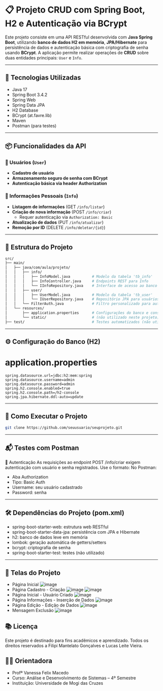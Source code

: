 # 📋 Projeto CRUD com Spring Boot, H2 e Autenticação via BCrypt

Este projeto consiste em uma API RESTful desenvolvida com **Java Spring Boot**, utilizando **banco de dados H2 em memória**, **JPA/Hibernate** para persistência de dados e autenticação básica com criptografia de senha usando **BCrypt**. A aplicação permite realizar operações de **CRUD** sobre duas entidades principais: `User` e `Info`.

---

## 🧱 Tecnologias Utilizadas

- Java 17
- Spring Boot 3.4.2
- Spring Web
- Spring Data JPA
- H2 Database
- BCrypt (at.favre.lib)
- Maven
- Postman (para testes)

---

## 📦 Funcionalidades da API

### 🔐 Usuários (`User`)
- **Cadastro de usuário**
- **Armazenamento seguro de senha com BCrypt**
- **Autenticação básica via header Authorization**

### 📝 Informações Pessoais (`Info`)
- **Listagem de informações** (GET `/info/listar`)
- **Criação de nova informação** (POST `/info/criar`)
    - Requer autenticação via `Authorization: Basic`
- **Atualização de dados** (PUT `/info/atualizar`)
- **Remoção por ID** (DELETE `/info/deletar/{id}`)

---

## 📁 Estrutura do Projeto

```bash
src/
├── main/
│   ├── java/com/aula/projeto/
│   │   ├── info/
│   │   │   ├── InfoModel.java          # Modelo da tabela 'tb_info'
│   │   │   ├── InfoController.java     # Endpoints REST para Info
│   │   │   └── IInfoRepository.java    # Interface de acesso ao banco (JPA)
│   │   ├── user/
│   │   │   ├── UserModel.java          # Modelo da tabela 'tb_user'
│   │   │   └── IUserRepository.java    # Repositório JPA para usuários
│   │   └── FilterAuth.java             # Filtro personalizado para autenticação básica
│   └── resources/
│       ├── application.properties      # Configurações do banco e console H2
│       └── static/                     # (não utilizado neste projeto)
├── test/                               # Testes automatizados (não utilizados)
```
---

## ⚙️ Configuração do Banco (H2)

# application.properties
```
spring.datasource.url=jdbc:h2:mem:spring
spring.datasource.username=admin
spring.datasource.password=admin
spring.h2.console.enabled=true
spring.h2.console.path=/h2-console
spring.jpa.hibernate.ddl-auto=update
```

---

## 🚀 Como Executar o Projeto

```bash
git clone https://github.com/seuusuario/seuprojeto.git
```

---

## 📬 Testes com Postman
 🔑 Autenticação
As requisições ao endpoint POST /info/criar exigem autenticação com usuário e senha registrados. Use o formato:
 No Postman:

- Aba Authorization
- Tipo: Basic Auth
- Username: seu usuário cadastrado
- Password: senha

---

## 🛠 Dependências do Projeto (pom.xml)

- spring-boot-starter-web: estrutura web RESTful
- spring-boot-starter-data-jpa: persistência com JPA e Hibernate
- h2: banco de dados leve em memória
- lombok: geração automática de getters/setters
- bcrypt: criptografia de senha
- spring-boot-starter-test: testes (não utilizado)

---

## 🌆 Telas do Projeto

- Página Inicial
![image](https://github.com/user-attachments/assets/7138248d-05d8-4c9c-a5f5-0329c768788c)
- Página Cadastro - Criação
![image](https://github.com/user-attachments/assets/20d8a36c-0a59-4afb-bf5d-74d31efedbb0)
![image](https://github.com/user-attachments/assets/d34336a3-3f65-49f7-803a-bb2a74d4b7db)
- Página Inicial - Usuário Criado
![image](https://github.com/user-attachments/assets/7d1fdbd6-8a05-4f86-bb0c-6cc2001ec5f5)
- Página Informações - Inserção de Dados
![image](https://github.com/user-attachments/assets/6a753488-cccb-44ef-885e-671f3664d4e6)
- Página Edição - Edição de Dados
![image](https://github.com/user-attachments/assets/aa382824-66a8-4fa5-b23b-929dd7fb4b14)
- Mensagem Exclusão
![image](https://github.com/user-attachments/assets/c76f642a-9471-41c0-9b7a-986b4133dfd7)










## 📚 Licença
Este projeto é destinado para fins acadêmicos e aprendizado.
Todos os direitos reservados a Filipi Mantelato Gonçalves e Lucas Leite Vieira.

## 👨‍🏫 Orientadora
- Profª Vanessa Felix Macedo
- Curso: Análise e Desenvolvimento de Sistemas – 4º Semestre
- Instituição: Universidade de Mogi das Cruzes
